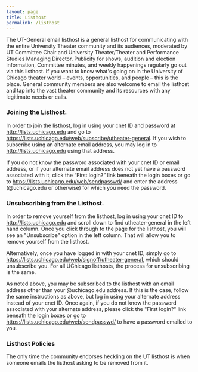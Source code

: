 ```yaml
---
layout: page
title: Listhost
permalink: /listhost
---
```


The UT-General email listhost is a general listhost for communicating with the entire University Theater community and its audiences, moderated by UT Committee Chair and University Theater/Theater and Performance Studies Managing Director. Publicity for shows, audition and election information, Committee minutes, and weekly happenings regularly go out via this listhost. If you want to know what's going on in the University of Chicago theater world – events, opportunities, and people – this is the place. General community members are also welcome to email the listhost and tap into the vast theater community and its resources with any legitimate needs or calls.

### Joining the Listhost.

In order to join the listhost, log in using your cnet ID and password at http://lists.uchicago.edu and go to https://lists.uchicago.edu/web/subscribe/utheater-general. If you wish to subscribe using an alternate email address, you may log in to http://lists.uchicago.edu using that address.

If you do not know the password associated with your cnet ID or email address, or if your alternate email address does not yet have a password associated with it, click the “First login?” link beneath the login boxes or go to https://lists.uchicago.edu/web/sendpasswd/ and enter the address (@uchicago.edu or otherwise) for which you need the password.

### Unsubscribing from the Listhost.

In order to remove yourself from the listhost, log in using your cnet ID to http://lists.uchicago.edu and scroll down to find utheater-general in the left hand column. Once you click through to the page for the listhost, you will see an "Unsubscribe" option in the left column. That will allow you to remove yourself from the listhost.

Alternatively, once you have logged in with your cnet ID, simply go to https://lists.uchicago.edu/web/signoff/utheater-general, which should unsubscribe you. For all UChicago listhosts, the process for unsubscribing is the same.

As noted above, you may be subscribed to the listhost with an email address other than your @uchicago.edu address. If this is the case, follow the same instructions as above, but log in using your alternate address instead of your cnet ID. Once again, if you do not know the password associated with your alternate address, please click the "First login?" link beneath the login boxes or go to https://lists.uchicago.edu/web/sendpasswd/ to have a password emailed to you.

### Listhost Policies

The only time the community endorses heckling on the UT listhost is when someone emails the listhost asking to be removed from it.
